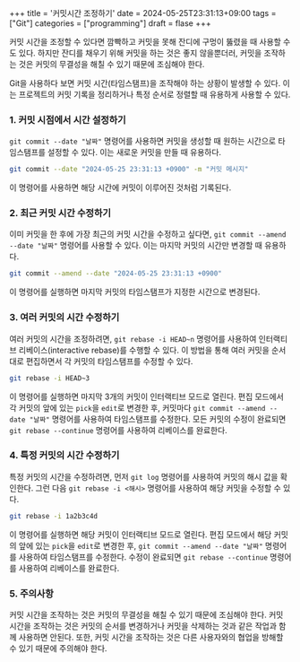 +++
title = '커밋시간 조정하기'
date = 2024-05-25T23:31:13+09:00
tags = ["Git"]
categories = ["programming"]
draft = flase
+++

커밋 시간을 조정할 수 있다면 깜빡하고 커밋을 못해 잔디에 구멍이 뚫렸을 때 사용할 수도 있다. 하지만 잔디를 채우기 위해 커밋을 하는 것은 좋지 않을뿐더러, 커밋을 조작하는 것은 커밋의 무결성을 해칠 수 있기 때문에 조심해야 한다.

Git을 사용하다 보면 커밋 시간(타임스탬프)을 조작해야 하는 상황이 발생할 수 있다. 이는 프로젝트의 커밋 기록을 정리하거나 특정 순서로 정렬할 때 유용하게 사용할 수 있다.

### 1. 커밋 시점에서 시간 설정하기

`git commit --date "날짜"` 명령어를 사용하면 커밋을 생성할 때 원하는 시간으로 타임스탬프를 설정할 수 있다. 이는 새로운 커밋을 만들 때 유용하다.

```bash
git commit --date "2024-05-25 23:31:13 +0900" -m "커밋 메시지"
```

이 명령어를 사용하면 해당 시간에 커밋이 이루어진 것처럼 기록된다.

### 2. 최근 커밋 시간 수정하기

이미 커밋을 한 후에 가장 최근의 커밋 시간을 수정하고 싶다면, `git commit --amend --date "날짜"` 명령어를 사용할 수 있다. 이는 마지막 커밋의 시간만 변경할 때 유용하다.

```bash
git commit --amend --date "2024-05-25 23:31:13 +0900"
```

이 명령어를 실행하면 마지막 커밋의 타임스탬프가 지정한 시간으로 변경된다.

### 3. 여러 커밋의 시간 수정하기

여러 커밋의 시간을 조정하려면, `git rebase -i HEAD~n` 명령어를 사용하여 인터랙티브 리베이스(interactive rebase)를 수행할 수 있다. 이 방법을 통해 여러 커밋을 순서대로 편집하면서 각 커밋의 타임스탬프를 수정할 수 있다.

```bash
git rebase -i HEAD~3
```

이 명령어를 실행하면 마지막 3개의 커밋이 인터랙티브 모드로 열린다. 편집 모드에서 각 커밋의 앞에 있는 `pick`을 `edit`로 변경한 후, 커밋마다 `git commit --amend --date "날짜"` 명령어를 사용하여 타임스탬프를 수정한다. 모든 커밋의 수정이 완료되면 `git rebase --continue` 명령어를 사용하여 리베이스를 완료한다.

### 4. 특정 커밋의 시간 수정하기

특정 커밋의 시간을 수정하려면, 먼저 `git log` 명령어를 사용하여 커밋의 해시 값을 확인한다. 그런 다음 `git rebase -i <해시>` 명령어를 사용하여 해당 커밋을 수정할 수 있다.

```bash
git rebase -i 1a2b3c4d
```

이 명령어를 실행하면 해당 커밋이 인터랙티브 모드로 열린다. 편집 모드에서 해당 커밋의 앞에 있는 `pick`을 `edit`로 변경한 후, `git commit --amend --date "날짜"` 명령어를 사용하여 타임스탬프를 수정한다. 수정이 완료되면 `git rebase --continue` 명령어를 사용하여 리베이스를 완료한다.

### 5. 주의사항

커밋 시간을 조작하는 것은 커밋의 무결성을 해칠 수 있기 때문에 조심해야 한다. 커밋 시간을 조작하는 것은 커밋의 순서를 변경하거나 커밋을 삭제하는 것과 같은 작업과 함께 사용하면 안된다. 또한, 커밋 시간을 조작하는 것은 다른 사용자와의 협업을 방해할 수 있기 때문에 주의해야 한다.
